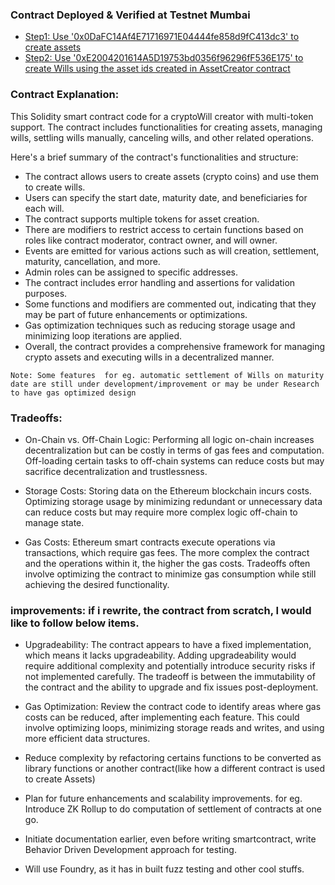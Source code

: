 ### Contract Deployed & Verified at Testnet Mumbai

- [Step1: Use '0x0DaFC14Af4E71716971E04444fe858d9fC413dc3' to create assets](https://mumbai.polygonscan.com/address/0x0DaFC14Af4E71716971E04444fe858d9fC413dc3#code)
- [Step2: Use '0xE2004201614A5D19753bd0356f96296fF536E175' to create Wills using the asset ids created in AssetCreator contract ](https://mumbai.polygonscan.com/address/0xE2004201614A5D19753bd0356f96296fF536E175#code)

### Contract Explanation:

This Solidity smart contract code for a cryptoWill creator with multi-token support. The contract includes functionalities for creating assets, managing wills, settling wills manually, canceling wills, and other related operations.

Here's a brief summary of the contract's functionalities and structure:

- The contract allows users to create assets (crypto coins) and use them to create wills.
- Users can specify the start date, maturity date, and beneficiaries for each will.
- The contract supports multiple tokens for asset creation.
- There are modifiers to restrict access to certain functions based on roles like 
   contract moderator,          contract owner, and will owner.
- Events are emitted for various actions such as will creation, settlement, maturity, cancellation, and more.
- Admin roles can be assigned to specific addresses.
- The contract includes error handling and assertions for validation purposes.
- Some functions and modifiers are commented out, indicating that they may be part of future enhancements     or  optimizations.
- Gas optimization techniques such as reducing storage usage and minimizing loop iterations are applied.
- Overall, the contract provides a comprehensive framework for managing crypto assets and executing wills in a decentralized manner.

```
Note: Some features  for eg. automatic settlement of Wills on maturity date are still under development/improvement or may be under Research to have gas optimized design

```

### Tradeoffs:
- On-Chain vs. Off-Chain Logic:   Performing all logic on-chain increases decentralization but can be costly in terms of gas fees and computation. Off-loading certain tasks to off-chain systems can reduce costs but may sacrifice decentralization and trustlessness.

- Storage Costs: Storing data on the Ethereum blockchain incurs costs. Optimizing storage usage by minimizing redundant or unnecessary data can reduce costs but may require more complex logic off-chain to manage state. 

- Gas Costs: Ethereum smart contracts execute operations via transactions, which require gas fees. The more complex the contract and the operations within it, the higher the gas costs. Tradeoffs often involve optimizing the contract to minimize gas consumption while still achieving the desired functionality.


### improvements: if i rewrite, the contract from scratch, I would like to follow below items.

- Upgradeability: The contract appears to have a fixed implementation, which means it lacks upgradeability. Adding upgradeability would require additional complexity and potentially introduce security risks if not implemented carefully. The tradeoff is between the immutability of the contract and the ability to upgrade and fix issues post-deployment.

- Gas Optimization: Review the contract code to identify areas where gas costs can be reduced, after implementing each feature. This could involve optimizing loops, minimizing storage reads and writes, and using more efficient data structures.

- Reduce complexity by refactoring certains functions to be converted as library functions or another contract(like how a different contract is used to create Assets)

- Plan for future enhancements and scalability improvements. for eg. Introduce ZK Rollup to do computation of settlement of contracts at one go.

- Initiate documentation earlier, even before writing smartcontract, write Behavior Driven Development approach for testing.

- Will use Foundry, as it has in built fuzz testing and other cool stuffs.


